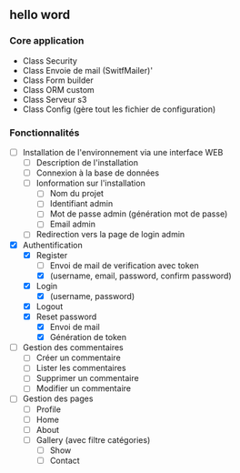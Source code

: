 ## hello word

### Core application

- Class Security
- Class Envoie de mail (SwitfMailer)'
- Class Form builder
- Class ORM custom
- Class Serveur s3
- Class Config (gère tout les fichier de configuration)


### Fonctionnalités

- [ ] Installation de l'environnement via une interface WEB
  - [ ] Description de l'installation
  - [ ] Connexion à la base de données
  - [ ] Ionformation sur l'installation
    - [ ] Nom du projet
    - [ ] Identifiant admin
    - [ ] Mot de passe admin (génération mot de passe)
    - [ ] Email admin
  - [ ] Redirection vers la page de login admin

- [x] Authentification
  - [x] Register
    - [ ] Envoi de mail de verification avec token
    - [x] (username, email, password, confirm password)
  - [x] Login
    - [x] (username, password)
  - [x] Logout
  - [x] Reset password
    - [x] Envoi de mail
    - [x] Génération de token

- [ ] Gestion des commentaires
    - [ ] Créer un commentaire
    - [ ] Lister les commentaires
    - [ ] Supprimer un commentaire
    - [ ] Modifier un commentaire

- [ ] Gestion des pages
    - [ ] Profile
    - [ ] Home
    - [ ] About
    - [ ] Gallery (avec filtre catégories)
      - [ ] Show
      - [ ] Contact